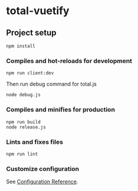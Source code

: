 # total-vuetify

## Project setup
```
npm install
```

### Compiles and hot-reloads for development
```
npm run client:dev
```

Then run debug command for total.js

```
node debug.js
```

### Compiles and minifies for production
```
npm run build
node release.js
```

### Lints and fixes files
```
npm run lint
```

### Customize configuration
See [Configuration Reference](https://cli.vuejs.org/config/).
